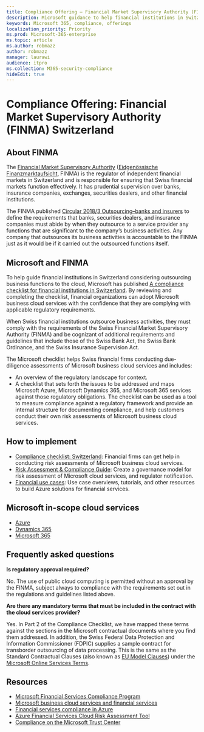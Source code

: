 ```yaml
---
title: Compliance Offering — Financial Market Supervisory Authority (FINMA) Switzerland
description: Microsoft guidance to help financial institutions in Switzerland with cloud adoption.
keywords: Microsoft 365, compliance, offerings
localization_priority: Priority
ms.prod: Microsoft-365-enterprise
ms.topic: article
ms.author: robmazz
author: robmazz
manager: laurawi
audience: itpro
ms.collection: M365-security-compliance
hideEdit: true
---
```


# Compliance Offering: Financial Market Supervisory Authority (FINMA) Switzerland

## About FINMA

The [Financial Market Supervisory Authority](https://www.finma.ch/en) ([Eidgenössische Finanzmarktaufsicht](https://www.finma.ch/de/), FINMA) is the regulator of independent financial markets in Switzerland and is responsible for ensuring that Swiss financial markets function effectively. It has prudential supervision over banks, insurance companies, exchanges, securities dealers, and other financial institutions.

The FINMA published [Circular 2018/3 Outsourcing–banks and insurers](https://www.finma.ch/en/~/media/finma/dokumente/dokumentencenter/myfinma/rundschreiben/finma-rs-2018-03.pdf?la=en) to define the requirements that banks, securities dealers, and insurance companies must abide by when they outsource to a service provider any functions that are significant to the company’s business activities. Any company that outsources its business activities is accountable to the FINMA just as it would be if it carried out the outsourced functions itself.

## Microsoft and FINMA

To help guide financial institutions in Switzerland considering outsourcing business functions to the cloud, Microsoft has published [A compliance checklist for financial institutions in Switzerland](https://aka.ms/FinServ-Guide-Switzerland). By reviewing and completing the checklist, financial organizations can adopt Microsoft business cloud services with the confidence that they are complying with applicable regulatory requirements.

When Swiss financial institutions outsource business activities, they must comply with the requirements of the Swiss Financial Market Supervisory Authority (FINMA) and be cognizant of additional requirements and guidelines that include those of the Swiss Bank Act, the Swiss Bank Ordinance, and the Swiss Insurance Supervision Act.

The Microsoft checklist helps Swiss financial firms conducting due-diligence assessments of Microsoft business cloud services and includes:

- An overview of the regulatory landscape for context.
- A checklist that sets forth the issues to be addressed and maps Microsoft Azure, Microsoft Dynamics 365, and Microsoft 365 services against those regulatory obligations. The checklist can be used as a tool to measure compliance against a regulatory framework and provide an internal structure for documenting compliance, and help customers conduct their own risk assessments of Microsoft business cloud services.

## How to implement

- [Compliance checklist: Switzerland](https://aka.ms/FinServ-Guide-Switzerland): Financial firms can get help in conducting risk assessments of Microsoft business cloud services.
- [Risk Assessment & Compliance Guide](https://aka.ms/RiskGovernanceGuide): Create a governance model for risk assessment of Microsoft cloud services, and regulator notification.
- [Financial use cases](https://docs.microsoft.com/azure/industry/financial/): Use case overviews, tutorials, and other resources to build Azure solutions for financial services.

## Microsoft in-scope cloud services

- [Azure](https://aka.ms/AzureCompliance)
- [Dynamics 365](https://aka.ms/d365-compliance-list)
- [Microsoft 365](https://aka.ms/o365-compliance-framework)

## Frequently asked questions

**Is regulatory approval required?**

No. The use of public cloud computing is permitted without an approval by the FINMA, subject always to compliance with the requirements set out in the regulations and guidelines listed above.

**Are there any mandatory terms that must be included in the contract with the cloud services provider?**

Yes. In Part 2 of the Compliance Checklist, we have mapped these terms against the sections in the Microsoft contractual documents where you find them addressed. In addition, the Swiss Federal Data Protection and Information Commissioner (FDPIC) supplies a sample contract for transborder outsourcing of data processing. This is the same as the Standard Contractual Clauses (also known as [EU Model Clauses](offering-EU-Model-Clauses.md)) under the [Microsoft Online Services Terms](https://aka.ms/Online-Services-Terms).

## Resources

- [Microsoft Financial Services Compliance Program](https://aka.ms/FSCP-Print)
- [Microsoft business cloud services and financial services](https://servicetrust.microsoft.com/viewpage/financialservicesoverview)
- [Financial services compliance in Azure](https://azure.microsoft.com/resources/videos/azurecon-2015-financial-services-compliance-in-azure/)
- [Azure Financial Services Cloud Risk Assessment Tool](https://aka.ms/FFIEC-CSDT)
- [Compliance on the Microsoft Trust Center](https://www.microsoft.com/trust-center/compliance/compliance-overview)
